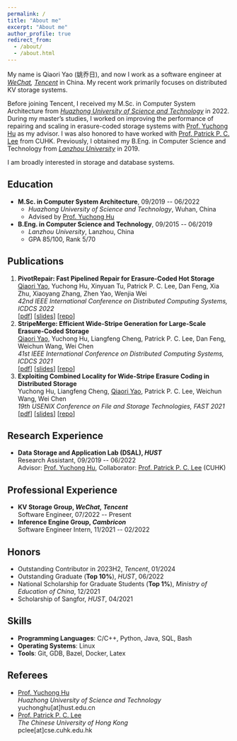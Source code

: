 ```yaml
---
permalink: /
title: "About me"
excerpt: "About me"
author_profile: true
redirect_from: 
  - /about/
  - /about.html
---
```


My name is Qiaori Yao (姚乔日), and now I work as a software engineer at *[WeChat](https://www.wechat.com/en/), [Tencent](https://www.tencent.com/en-us)* in China. My recent work primarily focuses on distributed KV storage systems.

Before joining Tencent, I received my M.Sc. in Computer System Architecture from [*Huazhong University of Science and Technology*](https://english.hust.edu.cn/) in 2022. During my master’s studies, I worked on improving the performance of repairing and scaling in erasure-coded storage systems with [Prof. Yuchong Hu](http://yuchonghu.com) as my advisor. I was also honored to have worked with [Prof. Patrick P. C. Lee](https://www.cse.cuhk.edu.hk/~pclee/www/index.html) from CUHK. Previously, I obtained my B.Eng. in Computer Science and Technology from [*Lanzhou University*](https://en.lzu.edu.cn/) in 2019.

I am broadly interested in storage and database systems.


## Education
- **M.Sc. in Computer System Architecture**, 09/2019 -- 06/2022
  - *Huazhong University of Science and Technology*, Wuhan, China
  - Advised by [Prof. Yuchong Hu](http://yuchonghu.com)
- **B.Eng. in Computer Science and Technology**, 09/2015 -- 06/2019
  - *Lanzhou University*, Lanzhou, China
  - GPA 85/100, Rank 5/70

## Publications
1. **PivotRepair: Fast Pipelined Repair for Erasure-Coded Hot Storage**<br>
  <ins>Qiaori Yao</ins>, Yuchong Hu, Xinyuan Tu, Patrick P. C. Lee, Dan Feng, Xia Zhu, Xiaoyang Zhang, Zhen Yao, Wenjia Wei<br>
  *42nd IEEE International Conference on Distributed Computing Systems, ICDCS 2022*<br>
  [[pdf](/files/icdcs22.pdf)] [[slides](/files/icdcs22_slides.pdf)] [[repo](https://github.com/YuchongHu/PivotRepair)]
2. **StripeMerge: Efficient Wide-Stripe Generation for Large-Scale Erasure-Coded Storage** <br>
  <u>Qiaori Yao</u>, Yuchong Hu, Liangfeng Cheng, Patrick P. C. Lee, Dan Feng, Weichun Wang, Wei Chen<br>
  *41st IEEE International Conference on Distributed Computing Systems, ICDCS 2021*<br>
  [[pdf](/files/icdcs21.pdf)] [[slides](/files/icdcs21_slides.pdf)] [[repo](https://github.com/YuchongHu/stripe-merge)]
3. **Exploiting Combined Locality for Wide-Stripe Erasure Coding in Distributed Storage** <br>
  Yuchong Hu, Liangfeng Cheng, <ins>Qiaori Yao</ins>, Patrick P. C. Lee, Weichun Wang, Wei Chen<br>
  *19th USENIX Conference on File and Storage Technologies, FAST 2021*<br>
  [[pdf](/files/fast21.pdf)] [[slides](/files/fast21_slides.pdf)] [[repo](https://github.com/YuchongHu/ecwide)]

## Research Experience
- **Data Storage and Application Lab (DSAL), *HUST***<br>
  Research Assistant, 09/2019 -- 06/2022<br>
  Advisor: [Prof. Yuchong Hu](http://yuchonghu.com), Collaborator: [Prof. Patrick P. C. Lee](https://www.cse.cuhk.edu.hk/~pclee/www/index.html) (CUHK)

## Professional Experience
- **KV Storage Group, *WeChat, Tencent***<br>
  Software Engineer, 07/2022 -- Present
- **Inference Engine Group, *Cambricon***<br>
  Software Engineer Intern, 11/2021 -- 02/2022

## Honors
- Outstanding Contributor in 2023H2, *Tencent*, 01/2024
- Outstanding Graduate (**Top 10%**), *HUST*, 06/2022
- National Scholarship for Graduate Students (**Top 1%**), *Ministry of Education of China*, 12/2021
- Scholarship of Sangfor, *HUST*, 04/2021

## Skills
- **Programming Languages**: C/C++, Python, Java, SQL, Bash
- **Operating Systems**: Linux
- **Tools**: Git, GDB, Bazel, Docker, Latex

## Referees
- [Prof. Yuchong Hu](http://yuchonghu.com)<br>
  *Huazhong University of Science and Technology*<br>
  yuchonghu[at]hust.edu.cn
- [Prof. Patrick P. C. Lee](https://www.cse.cuhk.edu.hk/~pclee/www/index.html)<br>
  *The Chinese University of Hong Kong*<br>
  pclee[at]cse.cuhk.edu.hk
